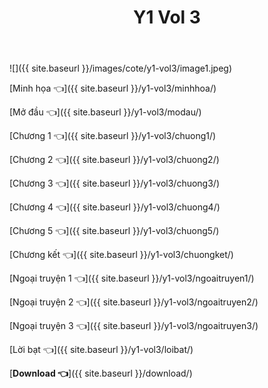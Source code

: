 ﻿---
layout: post
title: Y1 Vol 3
---

![]({{ site.baseurl }}/images/cote/y1-vol3/image1.jpeg)

[Minh họa 👈]({{ site.baseurl }}/y1-vol3/minhhoa/)

[Mở đầu 👈]({{ site.baseurl }}/y1-vol3/modau/)

[Chương 1 👈]({{ site.baseurl }}/y1-vol3/chuong1/)

[Chương 2 👈]({{ site.baseurl }}/y1-vol3/chuong2/)

[Chương 3 👈]({{ site.baseurl }}/y1-vol3/chuong3/)

[Chương 4 👈]({{ site.baseurl }}/y1-vol3/chuong4/)

[Chương 5 👈]({{ site.baseurl }}/y1-vol3/chuong5/)

[Chương kết 👈]({{ site.baseurl }}/y1-vol3/chuongket/)

[Ngoại truyện 1 👈]({{ site.baseurl }}/y1-vol3/ngoaitruyen1/)

[Ngoại truyện 2 👈]({{ site.baseurl }}/y1-vol3/ngoaitruyen2/)

[Ngoại truyện 3 👈]({{ site.baseurl }}/y1-vol3/ngoaitruyen3/)

[Lời bạt 👈]({{ site.baseurl }}/y1-vol3/loibat/)

[**Download 👈**]({{ site.baseurl }}/download/)
